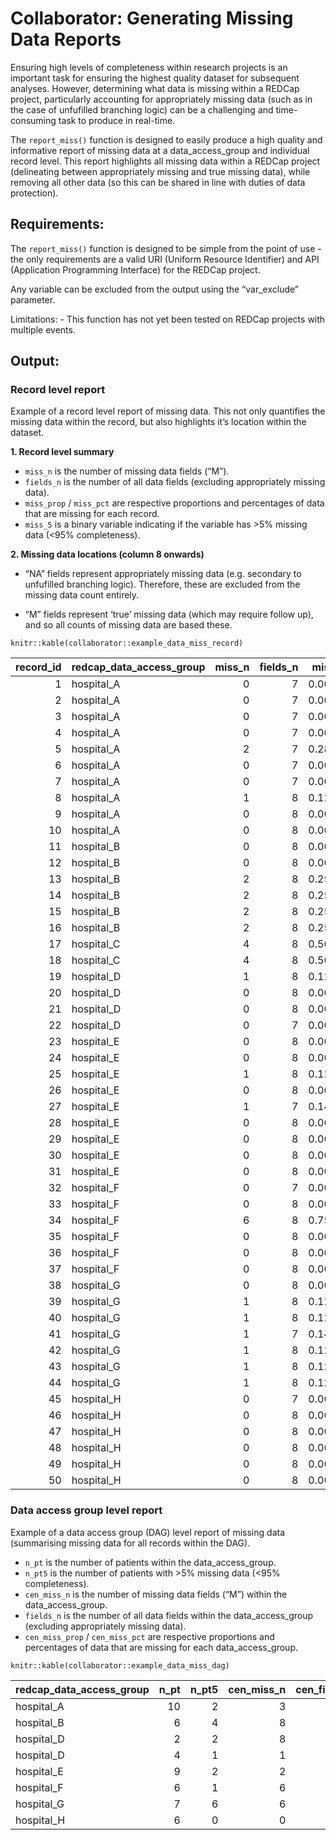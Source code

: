 Collaborator: Generating Missing Data Reports
=============================================

Ensuring high levels of completeness within research projects is an
important task for ensuring the highest quality dataset for subsequent
analyses. However, determining what data is missing within a REDCap
project, particularly accounting for appropriately missing data (such as
in the case of unfufilled branching logic) can be a challenging and
time-consuming task to produce in real-time.

The `report_miss()` function is designed to easily produce a high
quality and informative report of missing data at a data\_access\_group
and individual record level. This report highlights all missing data
within a REDCap project (delineating between appropriately missing and
true missing data), while removing all other data (so this can be shared
in line with duties of data protection).

Requirements:
-------------

The `report_miss()` function is designed to be simple from the point of
use - the only requirements are a valid URI (Uniform Resource
Identifier) and API (Application Programming Interface) for the REDCap
project.

Any variable can be excluded from the output using the “var\_exclude”
parameter.

Limitations: - This function has not yet been tested on REDCap projects
with multiple events.

Output:
-------

### Record level report

Example of a record level report of missing data. This not only
quantifies the missing data within the record, but also highlights it’s
location within the dataset.

**1. Record level summary**

-   `miss_n` is the number of missing data fields (“M”).
-   `fields_n` is the number of all data fields (excluding appropriately
    missing data).
-   `miss_prop` / `miss_pct` are respective proportions and percentages
    of data that are missing for each record.
-   `miss_5` is a binary variable indicating if the variable has &gt;5%
    missing data (&lt;95% completeness).

**2. Missing data locations (column 8 onwards)**

-   “NA” fields represent appropriately missing data (e.g. secondary to
    unfufilled branching logic). Therefore, these are excluded from the
    missing data count entirely.

-   “M” fields represent ‘true’ missing data (which may require follow
    up), and so all counts of missing data are based these.

<!-- -->

    knitr::kable(collaborator::example_data_miss_record)

<table>
<thead>
<tr class="header">
<th style="text-align: right;">record_id</th>
<th style="text-align: left;">redcap_data_access_group</th>
<th style="text-align: right;">miss_n</th>
<th style="text-align: right;">fields_n</th>
<th style="text-align: right;">miss_prop</th>
<th style="text-align: left;">miss_pct</th>
<th style="text-align: left;">miss_5</th>
<th style="text-align: left;">age</th>
<th style="text-align: left;">gender</th>
<th style="text-align: left;">smoking_status</th>
<th style="text-align: left;">body_mass_index</th>
<th style="text-align: left;">asa_grade</th>
<th style="text-align: left;">operation</th>
<th style="text-align: left;">30day_mortality_yn</th>
<th style="text-align: left;">30day_mortality_day</th>
</tr>
</thead>
<tbody>
<tr class="odd">
<td style="text-align: right;">1</td>
<td style="text-align: left;">hospital_A</td>
<td style="text-align: right;">0</td>
<td style="text-align: right;">7</td>
<td style="text-align: right;">0.0000000</td>
<td style="text-align: left;">0.00%</td>
<td style="text-align: left;">No</td>
<td style="text-align: left;">.</td>
<td style="text-align: left;">.</td>
<td style="text-align: left;">.</td>
<td style="text-align: left;">.</td>
<td style="text-align: left;">.</td>
<td style="text-align: left;">.</td>
<td style="text-align: left;">.</td>
<td style="text-align: left;">NA</td>
</tr>
<tr class="even">
<td style="text-align: right;">2</td>
<td style="text-align: left;">hospital_A</td>
<td style="text-align: right;">0</td>
<td style="text-align: right;">7</td>
<td style="text-align: right;">0.0000000</td>
<td style="text-align: left;">0.00%</td>
<td style="text-align: left;">No</td>
<td style="text-align: left;">.</td>
<td style="text-align: left;">.</td>
<td style="text-align: left;">.</td>
<td style="text-align: left;">.</td>
<td style="text-align: left;">.</td>
<td style="text-align: left;">.</td>
<td style="text-align: left;">.</td>
<td style="text-align: left;">NA</td>
</tr>
<tr class="odd">
<td style="text-align: right;">3</td>
<td style="text-align: left;">hospital_A</td>
<td style="text-align: right;">0</td>
<td style="text-align: right;">7</td>
<td style="text-align: right;">0.0000000</td>
<td style="text-align: left;">0.00%</td>
<td style="text-align: left;">No</td>
<td style="text-align: left;">.</td>
<td style="text-align: left;">.</td>
<td style="text-align: left;">.</td>
<td style="text-align: left;">.</td>
<td style="text-align: left;">.</td>
<td style="text-align: left;">.</td>
<td style="text-align: left;">.</td>
<td style="text-align: left;">NA</td>
</tr>
<tr class="even">
<td style="text-align: right;">4</td>
<td style="text-align: left;">hospital_A</td>
<td style="text-align: right;">0</td>
<td style="text-align: right;">7</td>
<td style="text-align: right;">0.0000000</td>
<td style="text-align: left;">0.00%</td>
<td style="text-align: left;">No</td>
<td style="text-align: left;">.</td>
<td style="text-align: left;">.</td>
<td style="text-align: left;">.</td>
<td style="text-align: left;">.</td>
<td style="text-align: left;">.</td>
<td style="text-align: left;">.</td>
<td style="text-align: left;">.</td>
<td style="text-align: left;">NA</td>
</tr>
<tr class="odd">
<td style="text-align: right;">5</td>
<td style="text-align: left;">hospital_A</td>
<td style="text-align: right;">2</td>
<td style="text-align: right;">7</td>
<td style="text-align: right;">0.2857143</td>
<td style="text-align: left;">28.60%</td>
<td style="text-align: left;">Yes</td>
<td style="text-align: left;">.</td>
<td style="text-align: left;">.</td>
<td style="text-align: left;">M</td>
<td style="text-align: left;">.</td>
<td style="text-align: left;">M</td>
<td style="text-align: left;">.</td>
<td style="text-align: left;">.</td>
<td style="text-align: left;">NA</td>
</tr>
<tr class="even">
<td style="text-align: right;">6</td>
<td style="text-align: left;">hospital_A</td>
<td style="text-align: right;">0</td>
<td style="text-align: right;">7</td>
<td style="text-align: right;">0.0000000</td>
<td style="text-align: left;">0.00%</td>
<td style="text-align: left;">No</td>
<td style="text-align: left;">.</td>
<td style="text-align: left;">.</td>
<td style="text-align: left;">.</td>
<td style="text-align: left;">.</td>
<td style="text-align: left;">.</td>
<td style="text-align: left;">.</td>
<td style="text-align: left;">.</td>
<td style="text-align: left;">NA</td>
</tr>
<tr class="odd">
<td style="text-align: right;">7</td>
<td style="text-align: left;">hospital_A</td>
<td style="text-align: right;">0</td>
<td style="text-align: right;">7</td>
<td style="text-align: right;">0.0000000</td>
<td style="text-align: left;">0.00%</td>
<td style="text-align: left;">No</td>
<td style="text-align: left;">.</td>
<td style="text-align: left;">.</td>
<td style="text-align: left;">.</td>
<td style="text-align: left;">.</td>
<td style="text-align: left;">.</td>
<td style="text-align: left;">.</td>
<td style="text-align: left;">.</td>
<td style="text-align: left;">NA</td>
</tr>
<tr class="even">
<td style="text-align: right;">8</td>
<td style="text-align: left;">hospital_A</td>
<td style="text-align: right;">1</td>
<td style="text-align: right;">8</td>
<td style="text-align: right;">0.1250000</td>
<td style="text-align: left;">12.50%</td>
<td style="text-align: left;">Yes</td>
<td style="text-align: left;">.</td>
<td style="text-align: left;">.</td>
<td style="text-align: left;">M</td>
<td style="text-align: left;">.</td>
<td style="text-align: left;">.</td>
<td style="text-align: left;">.</td>
<td style="text-align: left;">.</td>
<td style="text-align: left;">.</td>
</tr>
<tr class="odd">
<td style="text-align: right;">9</td>
<td style="text-align: left;">hospital_A</td>
<td style="text-align: right;">0</td>
<td style="text-align: right;">8</td>
<td style="text-align: right;">0.0000000</td>
<td style="text-align: left;">0.00%</td>
<td style="text-align: left;">No</td>
<td style="text-align: left;">.</td>
<td style="text-align: left;">.</td>
<td style="text-align: left;">.</td>
<td style="text-align: left;">.</td>
<td style="text-align: left;">.</td>
<td style="text-align: left;">.</td>
<td style="text-align: left;">.</td>
<td style="text-align: left;">.</td>
</tr>
<tr class="even">
<td style="text-align: right;">10</td>
<td style="text-align: left;">hospital_A</td>
<td style="text-align: right;">0</td>
<td style="text-align: right;">8</td>
<td style="text-align: right;">0.0000000</td>
<td style="text-align: left;">0.00%</td>
<td style="text-align: left;">No</td>
<td style="text-align: left;">.</td>
<td style="text-align: left;">.</td>
<td style="text-align: left;">.</td>
<td style="text-align: left;">.</td>
<td style="text-align: left;">.</td>
<td style="text-align: left;">.</td>
<td style="text-align: left;">.</td>
<td style="text-align: left;">.</td>
</tr>
<tr class="odd">
<td style="text-align: right;">11</td>
<td style="text-align: left;">hospital_B</td>
<td style="text-align: right;">0</td>
<td style="text-align: right;">8</td>
<td style="text-align: right;">0.0000000</td>
<td style="text-align: left;">0.00%</td>
<td style="text-align: left;">No</td>
<td style="text-align: left;">.</td>
<td style="text-align: left;">.</td>
<td style="text-align: left;">.</td>
<td style="text-align: left;">.</td>
<td style="text-align: left;">.</td>
<td style="text-align: left;">.</td>
<td style="text-align: left;">.</td>
<td style="text-align: left;">.</td>
</tr>
<tr class="even">
<td style="text-align: right;">12</td>
<td style="text-align: left;">hospital_B</td>
<td style="text-align: right;">0</td>
<td style="text-align: right;">8</td>
<td style="text-align: right;">0.0000000</td>
<td style="text-align: left;">0.00%</td>
<td style="text-align: left;">No</td>
<td style="text-align: left;">.</td>
<td style="text-align: left;">.</td>
<td style="text-align: left;">.</td>
<td style="text-align: left;">.</td>
<td style="text-align: left;">.</td>
<td style="text-align: left;">.</td>
<td style="text-align: left;">.</td>
<td style="text-align: left;">.</td>
</tr>
<tr class="odd">
<td style="text-align: right;">13</td>
<td style="text-align: left;">hospital_B</td>
<td style="text-align: right;">2</td>
<td style="text-align: right;">8</td>
<td style="text-align: right;">0.2500000</td>
<td style="text-align: left;">25.00%</td>
<td style="text-align: left;">Yes</td>
<td style="text-align: left;">.</td>
<td style="text-align: left;">.</td>
<td style="text-align: left;">.</td>
<td style="text-align: left;">.</td>
<td style="text-align: left;">.</td>
<td style="text-align: left;">.</td>
<td style="text-align: left;">M</td>
<td style="text-align: left;">M</td>
</tr>
<tr class="even">
<td style="text-align: right;">14</td>
<td style="text-align: left;">hospital_B</td>
<td style="text-align: right;">2</td>
<td style="text-align: right;">8</td>
<td style="text-align: right;">0.2500000</td>
<td style="text-align: left;">25.00%</td>
<td style="text-align: left;">Yes</td>
<td style="text-align: left;">.</td>
<td style="text-align: left;">.</td>
<td style="text-align: left;">.</td>
<td style="text-align: left;">.</td>
<td style="text-align: left;">.</td>
<td style="text-align: left;">.</td>
<td style="text-align: left;">M</td>
<td style="text-align: left;">M</td>
</tr>
<tr class="odd">
<td style="text-align: right;">15</td>
<td style="text-align: left;">hospital_B</td>
<td style="text-align: right;">2</td>
<td style="text-align: right;">8</td>
<td style="text-align: right;">0.2500000</td>
<td style="text-align: left;">25.00%</td>
<td style="text-align: left;">Yes</td>
<td style="text-align: left;">.</td>
<td style="text-align: left;">.</td>
<td style="text-align: left;">.</td>
<td style="text-align: left;">.</td>
<td style="text-align: left;">.</td>
<td style="text-align: left;">.</td>
<td style="text-align: left;">M</td>
<td style="text-align: left;">M</td>
</tr>
<tr class="even">
<td style="text-align: right;">16</td>
<td style="text-align: left;">hospital_B</td>
<td style="text-align: right;">2</td>
<td style="text-align: right;">8</td>
<td style="text-align: right;">0.2500000</td>
<td style="text-align: left;">25.00%</td>
<td style="text-align: left;">Yes</td>
<td style="text-align: left;">.</td>
<td style="text-align: left;">.</td>
<td style="text-align: left;">.</td>
<td style="text-align: left;">.</td>
<td style="text-align: left;">.</td>
<td style="text-align: left;">.</td>
<td style="text-align: left;">M</td>
<td style="text-align: left;">M</td>
</tr>
<tr class="odd">
<td style="text-align: right;">17</td>
<td style="text-align: left;">hospital_C</td>
<td style="text-align: right;">4</td>
<td style="text-align: right;">8</td>
<td style="text-align: right;">0.5000000</td>
<td style="text-align: left;">50.00%</td>
<td style="text-align: left;">Yes</td>
<td style="text-align: left;">.</td>
<td style="text-align: left;">M</td>
<td style="text-align: left;">M</td>
<td style="text-align: left;">M</td>
<td style="text-align: left;">.</td>
<td style="text-align: left;">.</td>
<td style="text-align: left;">M</td>
<td style="text-align: left;">.</td>
</tr>
<tr class="even">
<td style="text-align: right;">18</td>
<td style="text-align: left;">hospital_C</td>
<td style="text-align: right;">4</td>
<td style="text-align: right;">8</td>
<td style="text-align: right;">0.5000000</td>
<td style="text-align: left;">50.00%</td>
<td style="text-align: left;">Yes</td>
<td style="text-align: left;">.</td>
<td style="text-align: left;">.</td>
<td style="text-align: left;">M</td>
<td style="text-align: left;">.</td>
<td style="text-align: left;">.</td>
<td style="text-align: left;">M</td>
<td style="text-align: left;">M</td>
<td style="text-align: left;">M</td>
</tr>
<tr class="odd">
<td style="text-align: right;">19</td>
<td style="text-align: left;">hospital_D</td>
<td style="text-align: right;">1</td>
<td style="text-align: right;">8</td>
<td style="text-align: right;">0.1250000</td>
<td style="text-align: left;">12.50%</td>
<td style="text-align: left;">Yes</td>
<td style="text-align: left;">.</td>
<td style="text-align: left;">.</td>
<td style="text-align: left;">.</td>
<td style="text-align: left;">.</td>
<td style="text-align: left;">.</td>
<td style="text-align: left;">M</td>
<td style="text-align: left;">.</td>
<td style="text-align: left;">.</td>
</tr>
<tr class="even">
<td style="text-align: right;">20</td>
<td style="text-align: left;">hospital_D</td>
<td style="text-align: right;">0</td>
<td style="text-align: right;">8</td>
<td style="text-align: right;">0.0000000</td>
<td style="text-align: left;">0.00%</td>
<td style="text-align: left;">No</td>
<td style="text-align: left;">.</td>
<td style="text-align: left;">.</td>
<td style="text-align: left;">.</td>
<td style="text-align: left;">.</td>
<td style="text-align: left;">.</td>
<td style="text-align: left;">.</td>
<td style="text-align: left;">.</td>
<td style="text-align: left;">.</td>
</tr>
<tr class="odd">
<td style="text-align: right;">21</td>
<td style="text-align: left;">hospital_D</td>
<td style="text-align: right;">0</td>
<td style="text-align: right;">8</td>
<td style="text-align: right;">0.0000000</td>
<td style="text-align: left;">0.00%</td>
<td style="text-align: left;">No</td>
<td style="text-align: left;">.</td>
<td style="text-align: left;">.</td>
<td style="text-align: left;">.</td>
<td style="text-align: left;">.</td>
<td style="text-align: left;">.</td>
<td style="text-align: left;">.</td>
<td style="text-align: left;">.</td>
<td style="text-align: left;">.</td>
</tr>
<tr class="even">
<td style="text-align: right;">22</td>
<td style="text-align: left;">hospital_D</td>
<td style="text-align: right;">0</td>
<td style="text-align: right;">7</td>
<td style="text-align: right;">0.0000000</td>
<td style="text-align: left;">0.00%</td>
<td style="text-align: left;">No</td>
<td style="text-align: left;">.</td>
<td style="text-align: left;">.</td>
<td style="text-align: left;">.</td>
<td style="text-align: left;">.</td>
<td style="text-align: left;">.</td>
<td style="text-align: left;">.</td>
<td style="text-align: left;">.</td>
<td style="text-align: left;">NA</td>
</tr>
<tr class="odd">
<td style="text-align: right;">23</td>
<td style="text-align: left;">hospital_E</td>
<td style="text-align: right;">0</td>
<td style="text-align: right;">8</td>
<td style="text-align: right;">0.0000000</td>
<td style="text-align: left;">0.00%</td>
<td style="text-align: left;">No</td>
<td style="text-align: left;">.</td>
<td style="text-align: left;">.</td>
<td style="text-align: left;">.</td>
<td style="text-align: left;">.</td>
<td style="text-align: left;">.</td>
<td style="text-align: left;">.</td>
<td style="text-align: left;">.</td>
<td style="text-align: left;">.</td>
</tr>
<tr class="even">
<td style="text-align: right;">24</td>
<td style="text-align: left;">hospital_E</td>
<td style="text-align: right;">0</td>
<td style="text-align: right;">8</td>
<td style="text-align: right;">0.0000000</td>
<td style="text-align: left;">0.00%</td>
<td style="text-align: left;">No</td>
<td style="text-align: left;">.</td>
<td style="text-align: left;">.</td>
<td style="text-align: left;">.</td>
<td style="text-align: left;">.</td>
<td style="text-align: left;">.</td>
<td style="text-align: left;">.</td>
<td style="text-align: left;">.</td>
<td style="text-align: left;">.</td>
</tr>
<tr class="odd">
<td style="text-align: right;">25</td>
<td style="text-align: left;">hospital_E</td>
<td style="text-align: right;">1</td>
<td style="text-align: right;">8</td>
<td style="text-align: right;">0.1250000</td>
<td style="text-align: left;">12.50%</td>
<td style="text-align: left;">Yes</td>
<td style="text-align: left;">.</td>
<td style="text-align: left;">.</td>
<td style="text-align: left;">M</td>
<td style="text-align: left;">.</td>
<td style="text-align: left;">.</td>
<td style="text-align: left;">.</td>
<td style="text-align: left;">.</td>
<td style="text-align: left;">.</td>
</tr>
<tr class="even">
<td style="text-align: right;">26</td>
<td style="text-align: left;">hospital_E</td>
<td style="text-align: right;">0</td>
<td style="text-align: right;">8</td>
<td style="text-align: right;">0.0000000</td>
<td style="text-align: left;">0.00%</td>
<td style="text-align: left;">No</td>
<td style="text-align: left;">.</td>
<td style="text-align: left;">.</td>
<td style="text-align: left;">.</td>
<td style="text-align: left;">.</td>
<td style="text-align: left;">.</td>
<td style="text-align: left;">.</td>
<td style="text-align: left;">.</td>
<td style="text-align: left;">.</td>
</tr>
<tr class="odd">
<td style="text-align: right;">27</td>
<td style="text-align: left;">hospital_E</td>
<td style="text-align: right;">1</td>
<td style="text-align: right;">7</td>
<td style="text-align: right;">0.1428571</td>
<td style="text-align: left;">14.30%</td>
<td style="text-align: left;">Yes</td>
<td style="text-align: left;">.</td>
<td style="text-align: left;">.</td>
<td style="text-align: left;">.</td>
<td style="text-align: left;">.</td>
<td style="text-align: left;">.</td>
<td style="text-align: left;">M</td>
<td style="text-align: left;">.</td>
<td style="text-align: left;">NA</td>
</tr>
<tr class="even">
<td style="text-align: right;">28</td>
<td style="text-align: left;">hospital_E</td>
<td style="text-align: right;">0</td>
<td style="text-align: right;">8</td>
<td style="text-align: right;">0.0000000</td>
<td style="text-align: left;">0.00%</td>
<td style="text-align: left;">No</td>
<td style="text-align: left;">.</td>
<td style="text-align: left;">.</td>
<td style="text-align: left;">.</td>
<td style="text-align: left;">.</td>
<td style="text-align: left;">.</td>
<td style="text-align: left;">.</td>
<td style="text-align: left;">.</td>
<td style="text-align: left;">.</td>
</tr>
<tr class="odd">
<td style="text-align: right;">29</td>
<td style="text-align: left;">hospital_E</td>
<td style="text-align: right;">0</td>
<td style="text-align: right;">8</td>
<td style="text-align: right;">0.0000000</td>
<td style="text-align: left;">0.00%</td>
<td style="text-align: left;">No</td>
<td style="text-align: left;">.</td>
<td style="text-align: left;">.</td>
<td style="text-align: left;">.</td>
<td style="text-align: left;">.</td>
<td style="text-align: left;">.</td>
<td style="text-align: left;">.</td>
<td style="text-align: left;">.</td>
<td style="text-align: left;">.</td>
</tr>
<tr class="even">
<td style="text-align: right;">30</td>
<td style="text-align: left;">hospital_E</td>
<td style="text-align: right;">0</td>
<td style="text-align: right;">8</td>
<td style="text-align: right;">0.0000000</td>
<td style="text-align: left;">0.00%</td>
<td style="text-align: left;">No</td>
<td style="text-align: left;">.</td>
<td style="text-align: left;">.</td>
<td style="text-align: left;">.</td>
<td style="text-align: left;">.</td>
<td style="text-align: left;">.</td>
<td style="text-align: left;">.</td>
<td style="text-align: left;">.</td>
<td style="text-align: left;">.</td>
</tr>
<tr class="odd">
<td style="text-align: right;">31</td>
<td style="text-align: left;">hospital_E</td>
<td style="text-align: right;">0</td>
<td style="text-align: right;">8</td>
<td style="text-align: right;">0.0000000</td>
<td style="text-align: left;">0.00%</td>
<td style="text-align: left;">No</td>
<td style="text-align: left;">.</td>
<td style="text-align: left;">.</td>
<td style="text-align: left;">.</td>
<td style="text-align: left;">.</td>
<td style="text-align: left;">.</td>
<td style="text-align: left;">.</td>
<td style="text-align: left;">.</td>
<td style="text-align: left;">.</td>
</tr>
<tr class="even">
<td style="text-align: right;">32</td>
<td style="text-align: left;">hospital_F</td>
<td style="text-align: right;">0</td>
<td style="text-align: right;">7</td>
<td style="text-align: right;">0.0000000</td>
<td style="text-align: left;">0.00%</td>
<td style="text-align: left;">No</td>
<td style="text-align: left;">.</td>
<td style="text-align: left;">.</td>
<td style="text-align: left;">.</td>
<td style="text-align: left;">.</td>
<td style="text-align: left;">.</td>
<td style="text-align: left;">.</td>
<td style="text-align: left;">.</td>
<td style="text-align: left;">NA</td>
</tr>
<tr class="odd">
<td style="text-align: right;">33</td>
<td style="text-align: left;">hospital_F</td>
<td style="text-align: right;">0</td>
<td style="text-align: right;">8</td>
<td style="text-align: right;">0.0000000</td>
<td style="text-align: left;">0.00%</td>
<td style="text-align: left;">No</td>
<td style="text-align: left;">.</td>
<td style="text-align: left;">.</td>
<td style="text-align: left;">.</td>
<td style="text-align: left;">.</td>
<td style="text-align: left;">.</td>
<td style="text-align: left;">.</td>
<td style="text-align: left;">.</td>
<td style="text-align: left;">.</td>
</tr>
<tr class="even">
<td style="text-align: right;">34</td>
<td style="text-align: left;">hospital_F</td>
<td style="text-align: right;">6</td>
<td style="text-align: right;">8</td>
<td style="text-align: right;">0.7500000</td>
<td style="text-align: left;">75.00%</td>
<td style="text-align: left;">Yes</td>
<td style="text-align: left;">M</td>
<td style="text-align: left;">M</td>
<td style="text-align: left;">M</td>
<td style="text-align: left;">M</td>
<td style="text-align: left;">M</td>
<td style="text-align: left;">.</td>
<td style="text-align: left;">M</td>
<td style="text-align: left;">.</td>
</tr>
<tr class="odd">
<td style="text-align: right;">35</td>
<td style="text-align: left;">hospital_F</td>
<td style="text-align: right;">0</td>
<td style="text-align: right;">8</td>
<td style="text-align: right;">0.0000000</td>
<td style="text-align: left;">0.00%</td>
<td style="text-align: left;">No</td>
<td style="text-align: left;">.</td>
<td style="text-align: left;">.</td>
<td style="text-align: left;">.</td>
<td style="text-align: left;">.</td>
<td style="text-align: left;">.</td>
<td style="text-align: left;">.</td>
<td style="text-align: left;">.</td>
<td style="text-align: left;">.</td>
</tr>
<tr class="even">
<td style="text-align: right;">36</td>
<td style="text-align: left;">hospital_F</td>
<td style="text-align: right;">0</td>
<td style="text-align: right;">8</td>
<td style="text-align: right;">0.0000000</td>
<td style="text-align: left;">0.00%</td>
<td style="text-align: left;">No</td>
<td style="text-align: left;">.</td>
<td style="text-align: left;">.</td>
<td style="text-align: left;">.</td>
<td style="text-align: left;">.</td>
<td style="text-align: left;">.</td>
<td style="text-align: left;">.</td>
<td style="text-align: left;">.</td>
<td style="text-align: left;">.</td>
</tr>
<tr class="odd">
<td style="text-align: right;">37</td>
<td style="text-align: left;">hospital_F</td>
<td style="text-align: right;">0</td>
<td style="text-align: right;">8</td>
<td style="text-align: right;">0.0000000</td>
<td style="text-align: left;">0.00%</td>
<td style="text-align: left;">No</td>
<td style="text-align: left;">.</td>
<td style="text-align: left;">.</td>
<td style="text-align: left;">.</td>
<td style="text-align: left;">.</td>
<td style="text-align: left;">.</td>
<td style="text-align: left;">.</td>
<td style="text-align: left;">.</td>
<td style="text-align: left;">.</td>
</tr>
<tr class="even">
<td style="text-align: right;">38</td>
<td style="text-align: left;">hospital_G</td>
<td style="text-align: right;">0</td>
<td style="text-align: right;">8</td>
<td style="text-align: right;">0.0000000</td>
<td style="text-align: left;">0.00%</td>
<td style="text-align: left;">No</td>
<td style="text-align: left;">.</td>
<td style="text-align: left;">.</td>
<td style="text-align: left;">.</td>
<td style="text-align: left;">.</td>
<td style="text-align: left;">.</td>
<td style="text-align: left;">.</td>
<td style="text-align: left;">.</td>
<td style="text-align: left;">.</td>
</tr>
<tr class="odd">
<td style="text-align: right;">39</td>
<td style="text-align: left;">hospital_G</td>
<td style="text-align: right;">1</td>
<td style="text-align: right;">8</td>
<td style="text-align: right;">0.1250000</td>
<td style="text-align: left;">12.50%</td>
<td style="text-align: left;">Yes</td>
<td style="text-align: left;">.</td>
<td style="text-align: left;">.</td>
<td style="text-align: left;">.</td>
<td style="text-align: left;">.</td>
<td style="text-align: left;">.</td>
<td style="text-align: left;">.</td>
<td style="text-align: left;">M</td>
<td style="text-align: left;">.</td>
</tr>
<tr class="even">
<td style="text-align: right;">40</td>
<td style="text-align: left;">hospital_G</td>
<td style="text-align: right;">1</td>
<td style="text-align: right;">8</td>
<td style="text-align: right;">0.1250000</td>
<td style="text-align: left;">12.50%</td>
<td style="text-align: left;">Yes</td>
<td style="text-align: left;">.</td>
<td style="text-align: left;">.</td>
<td style="text-align: left;">.</td>
<td style="text-align: left;">.</td>
<td style="text-align: left;">.</td>
<td style="text-align: left;">.</td>
<td style="text-align: left;">M</td>
<td style="text-align: left;">.</td>
</tr>
<tr class="odd">
<td style="text-align: right;">41</td>
<td style="text-align: left;">hospital_G</td>
<td style="text-align: right;">1</td>
<td style="text-align: right;">7</td>
<td style="text-align: right;">0.1428571</td>
<td style="text-align: left;">14.30%</td>
<td style="text-align: left;">Yes</td>
<td style="text-align: left;">.</td>
<td style="text-align: left;">.</td>
<td style="text-align: left;">.</td>
<td style="text-align: left;">.</td>
<td style="text-align: left;">.</td>
<td style="text-align: left;">.</td>
<td style="text-align: left;">M</td>
<td style="text-align: left;">NA</td>
</tr>
<tr class="even">
<td style="text-align: right;">42</td>
<td style="text-align: left;">hospital_G</td>
<td style="text-align: right;">1</td>
<td style="text-align: right;">8</td>
<td style="text-align: right;">0.1250000</td>
<td style="text-align: left;">12.50%</td>
<td style="text-align: left;">Yes</td>
<td style="text-align: left;">.</td>
<td style="text-align: left;">.</td>
<td style="text-align: left;">.</td>
<td style="text-align: left;">.</td>
<td style="text-align: left;">.</td>
<td style="text-align: left;">.</td>
<td style="text-align: left;">M</td>
<td style="text-align: left;">.</td>
</tr>
<tr class="odd">
<td style="text-align: right;">43</td>
<td style="text-align: left;">hospital_G</td>
<td style="text-align: right;">1</td>
<td style="text-align: right;">8</td>
<td style="text-align: right;">0.1250000</td>
<td style="text-align: left;">12.50%</td>
<td style="text-align: left;">Yes</td>
<td style="text-align: left;">.</td>
<td style="text-align: left;">.</td>
<td style="text-align: left;">.</td>
<td style="text-align: left;">.</td>
<td style="text-align: left;">.</td>
<td style="text-align: left;">.</td>
<td style="text-align: left;">M</td>
<td style="text-align: left;">.</td>
</tr>
<tr class="even">
<td style="text-align: right;">44</td>
<td style="text-align: left;">hospital_G</td>
<td style="text-align: right;">1</td>
<td style="text-align: right;">8</td>
<td style="text-align: right;">0.1250000</td>
<td style="text-align: left;">12.50%</td>
<td style="text-align: left;">Yes</td>
<td style="text-align: left;">.</td>
<td style="text-align: left;">.</td>
<td style="text-align: left;">.</td>
<td style="text-align: left;">.</td>
<td style="text-align: left;">.</td>
<td style="text-align: left;">.</td>
<td style="text-align: left;">M</td>
<td style="text-align: left;">.</td>
</tr>
<tr class="odd">
<td style="text-align: right;">45</td>
<td style="text-align: left;">hospital_H</td>
<td style="text-align: right;">0</td>
<td style="text-align: right;">7</td>
<td style="text-align: right;">0.0000000</td>
<td style="text-align: left;">0.00%</td>
<td style="text-align: left;">No</td>
<td style="text-align: left;">.</td>
<td style="text-align: left;">.</td>
<td style="text-align: left;">.</td>
<td style="text-align: left;">.</td>
<td style="text-align: left;">.</td>
<td style="text-align: left;">.</td>
<td style="text-align: left;">.</td>
<td style="text-align: left;">NA</td>
</tr>
<tr class="even">
<td style="text-align: right;">46</td>
<td style="text-align: left;">hospital_H</td>
<td style="text-align: right;">0</td>
<td style="text-align: right;">8</td>
<td style="text-align: right;">0.0000000</td>
<td style="text-align: left;">0.00%</td>
<td style="text-align: left;">No</td>
<td style="text-align: left;">.</td>
<td style="text-align: left;">.</td>
<td style="text-align: left;">.</td>
<td style="text-align: left;">.</td>
<td style="text-align: left;">.</td>
<td style="text-align: left;">.</td>
<td style="text-align: left;">.</td>
<td style="text-align: left;">.</td>
</tr>
<tr class="odd">
<td style="text-align: right;">47</td>
<td style="text-align: left;">hospital_H</td>
<td style="text-align: right;">0</td>
<td style="text-align: right;">8</td>
<td style="text-align: right;">0.0000000</td>
<td style="text-align: left;">12.50%</td>
<td style="text-align: left;">Yes</td>
<td style="text-align: left;">.</td>
<td style="text-align: left;">.</td>
<td style="text-align: left;">.</td>
<td style="text-align: left;">.</td>
<td style="text-align: left;">.</td>
<td style="text-align: left;">.</td>
<td style="text-align: left;">.</td>
<td style="text-align: left;">.</td>
</tr>
<tr class="even">
<td style="text-align: right;">48</td>
<td style="text-align: left;">hospital_H</td>
<td style="text-align: right;">0</td>
<td style="text-align: right;">8</td>
<td style="text-align: right;">0.0000000</td>
<td style="text-align: left;">0.00%</td>
<td style="text-align: left;">No</td>
<td style="text-align: left;">.</td>
<td style="text-align: left;">.</td>
<td style="text-align: left;">.</td>
<td style="text-align: left;">.</td>
<td style="text-align: left;">.</td>
<td style="text-align: left;">.</td>
<td style="text-align: left;">.</td>
<td style="text-align: left;">.</td>
</tr>
<tr class="odd">
<td style="text-align: right;">49</td>
<td style="text-align: left;">hospital_H</td>
<td style="text-align: right;">0</td>
<td style="text-align: right;">8</td>
<td style="text-align: right;">0.0000000</td>
<td style="text-align: left;">0.00%</td>
<td style="text-align: left;">No</td>
<td style="text-align: left;">.</td>
<td style="text-align: left;">.</td>
<td style="text-align: left;">.</td>
<td style="text-align: left;">.</td>
<td style="text-align: left;">.</td>
<td style="text-align: left;">.</td>
<td style="text-align: left;">.</td>
<td style="text-align: left;">.</td>
</tr>
<tr class="even">
<td style="text-align: right;">50</td>
<td style="text-align: left;">hospital_H</td>
<td style="text-align: right;">0</td>
<td style="text-align: right;">8</td>
<td style="text-align: right;">0.0000000</td>
<td style="text-align: left;">0.00%</td>
<td style="text-align: left;">No</td>
<td style="text-align: left;">.</td>
<td style="text-align: left;">.</td>
<td style="text-align: left;">.</td>
<td style="text-align: left;">.</td>
<td style="text-align: left;">.</td>
<td style="text-align: left;">.</td>
<td style="text-align: left;">.</td>
<td style="text-align: left;">.</td>
</tr>
</tbody>
</table>

### Data access group level report

Example of a data access group (DAG) level report of missing data
(summarising missing data for all records within the DAG).

-   `n_pt` is the number of patients within the data\_access\_group.
-   `n_pt5` is the number of patients with &gt;5% missing data (&lt;95%
    completeness).
-   `cen_miss_n` is the number of missing data fields (“M”) within the
    data\_access\_group.
-   `fields_n` is the number of all data fields within the
    data\_access\_group (excluding appropriately missing data).
-   `cen_miss_prop` / `cen_miss_pct` are respective proportions and
    percentages of data that are missing for each data\_access\_group.

<!-- -->

    knitr::kable(collaborator::example_data_miss_dag)

<table>
<thead>
<tr class="header">
<th style="text-align: left;">redcap_data_access_group</th>
<th style="text-align: right;">n_pt</th>
<th style="text-align: right;">n_pt5</th>
<th style="text-align: right;">cen_miss_n</th>
<th style="text-align: right;">cen_field_n</th>
<th style="text-align: right;">cen_miss_prop</th>
<th style="text-align: left;">cen_miss_pct</th>
</tr>
</thead>
<tbody>
<tr class="odd">
<td style="text-align: left;">hospital_A</td>
<td style="text-align: right;">10</td>
<td style="text-align: right;">2</td>
<td style="text-align: right;">3</td>
<td style="text-align: right;">73</td>
<td style="text-align: right;">0.0410959</td>
<td style="text-align: left;">4.10%</td>
</tr>
<tr class="even">
<td style="text-align: left;">hospital_B</td>
<td style="text-align: right;">6</td>
<td style="text-align: right;">4</td>
<td style="text-align: right;">8</td>
<td style="text-align: right;">48</td>
<td style="text-align: right;">0.1666667</td>
<td style="text-align: left;">16.70%</td>
</tr>
<tr class="odd">
<td style="text-align: left;">hospital_D</td>
<td style="text-align: right;">2</td>
<td style="text-align: right;">2</td>
<td style="text-align: right;">8</td>
<td style="text-align: right;">16</td>
<td style="text-align: right;">0.5000000</td>
<td style="text-align: left;">50.00%</td>
</tr>
<tr class="even">
<td style="text-align: left;">hospital_D</td>
<td style="text-align: right;">4</td>
<td style="text-align: right;">1</td>
<td style="text-align: right;">1</td>
<td style="text-align: right;">31</td>
<td style="text-align: right;">0.0322581</td>
<td style="text-align: left;">3.20%</td>
</tr>
<tr class="odd">
<td style="text-align: left;">hospital_E</td>
<td style="text-align: right;">9</td>
<td style="text-align: right;">2</td>
<td style="text-align: right;">2</td>
<td style="text-align: right;">71</td>
<td style="text-align: right;">0.0281690</td>
<td style="text-align: left;">2.80%</td>
</tr>
<tr class="even">
<td style="text-align: left;">hospital_F</td>
<td style="text-align: right;">6</td>
<td style="text-align: right;">1</td>
<td style="text-align: right;">6</td>
<td style="text-align: right;">47</td>
<td style="text-align: right;">0.1276596</td>
<td style="text-align: left;">12.80%</td>
</tr>
<tr class="odd">
<td style="text-align: left;">hospital_G</td>
<td style="text-align: right;">7</td>
<td style="text-align: right;">6</td>
<td style="text-align: right;">6</td>
<td style="text-align: right;">55</td>
<td style="text-align: right;">0.1090909</td>
<td style="text-align: left;">10.90%</td>
</tr>
<tr class="even">
<td style="text-align: left;">hospital_H</td>
<td style="text-align: right;">6</td>
<td style="text-align: right;">0</td>
<td style="text-align: right;">0</td>
<td style="text-align: right;">47</td>
<td style="text-align: right;">0.0000000</td>
<td style="text-align: left;">0.00%</td>
</tr>
</tbody>
</table>
